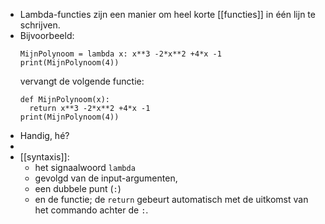 - Lambda-functies zijn een manier om heel korte [[functies]] in één lijn te schrijven.
- Bijvoorbeeld:
  ```
  MijnPolynoom = lambda x: x**3 -2*x**2 +4*x -1
  print(MijnPolynoom(4))
  ```
  vervangt de volgende functie:
  ```
  def MijnPolynoom(x):
  	return x**3 -2*x**2 +4*x -1
  print(MijnPolynoom(4))
  ```
- Handig, hé?
-
- [[syntaxis]]:
	- het signaalwoord `lambda`
	- gevolgd van de input-argumenten,
	- een dubbele punt (`:`)
	- en de functie; de `return` gebeurt automatisch met de uitkomst van het commando achter de `:`.
